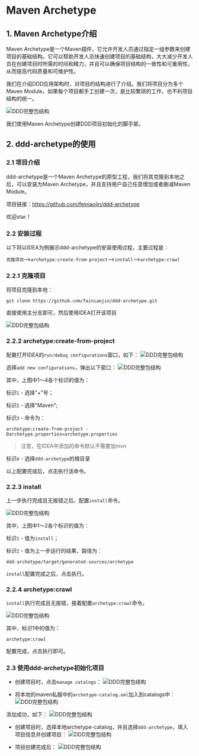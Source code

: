 # Maven Archetype


## 1. Maven Archetype介绍

Maven Archetype是一个Maven插件，它允许开发人员通过指定一组参数来创建项目的基础结构。它可以帮助开发人员快速创建项目的基础结构，大大减少开发人员在创建项目时所需的时间和精力，并且可以确保项目结构的一致性和可重用性，从而提高代码质量和可维护性。

我们在介绍DDD应用架构时，对项目的结构进行了介绍。我们将项目分为多个Maven Module，如果每个项目都手工创建一次，是比较繁琐的工作，也不利项目结构的统一。

![DDD完整包结构](/images/2/ct.005.jpg)

我们使用Maven Archetype创建DDD项目初始化的脚手架。

## 2. ddd-archetype的使用

### 2.1 项目介绍

ddd-archetype是一个Maven Archetype的原型工程，我们将其克隆到本地之后，可以安装为Maven Archetype，并且支持用户自己任意增加或者删减Maven Module。

项目链接：https://github.com/feiniaojin/ddd-archetype

欢迎star！

### 2.2 安装过程

以下将以IDEA为例展示ddd-archetype的安装使用过程，主要过程是：

`克隆项目`-->`archetype:create-from-project`-->`install`-->`archetype:crawl`

### 2.2.1 克隆项目

将项目克隆到本地：

```shell
git clone https://github.com/feiniaojin/ddd-archetype.git
```
直接使用主分支即可，然后使用IDEA打开该项目

![DDD完整包结构](/images/10/10.01.png)

### 2.2.2 archetype:create-from-project

配置打开IDEA的`run/debug configurations`窗口，如下：
![DDD完整包结构](/images/10/10.03.png)

选择`add new configurations`，弹出以下窗口：
![DDD完整包结构](/images/10/10.02.png)

其中，上图中1～4各个标识的值为：

标识`1` - 选择"+"号；

标识`2` - 选择"Maven";

标识`3` - 命令为：
```shell
archetype:create-from-project -Darchetype.properties=archetype.properties
```
> 注意，在IDEA中添加的命令默认不需要加mvn

标识`4` - 选择`ddd-archetype`的根目录

以上配置完成后，点击执行该命令。

### 2.2.3 install

上一步执行完成且无报错之后，配置`install`命令。

![DDD完整包结构](/images/10/10.04.png)

其中，上图中1～2各个标识的值为：

标识`1` - 值为`install`；

标识`2` - 值为上一步运行的结果，路径为：

```
ddd-archetype/target/generated-sources/archetype
```
`install`配置完成之后，点击执行。

### 2.2.4 archetype:crawl

`install`执行完成且无报错，接着配置`archetype:crawl`命令。

![DDD完整包结构](/images/10/10.05.png)

其中，标识1中的值为：
```shell
archetype:crawl
```
配置完成，点击执行即可。

### 2.3 使用ddd-archetype初始化项目
- 创建项目时，点击`manage catalogs`：
![DDD完整包结构](/images/10/10.06.png)

- 将本地的maven私服中的`archetype-catalog.xml`加入到catalogs中：
![DDD完整包结构](/images/10/10.07.png)

添加成功，如下：
![DDD完整包结构](/images/10/10.08.png)

- 创建项目时，选择本地archetype-catalog，并且选择`ddd-archetype`，填入项目信息并创建项目：
![DDD完整包结构](/images/10/10.11.png)

- 项目创建完成后：
![DDD完整包结构](/images/10/10.12.png)


<!--@include: ../footer.md-->
